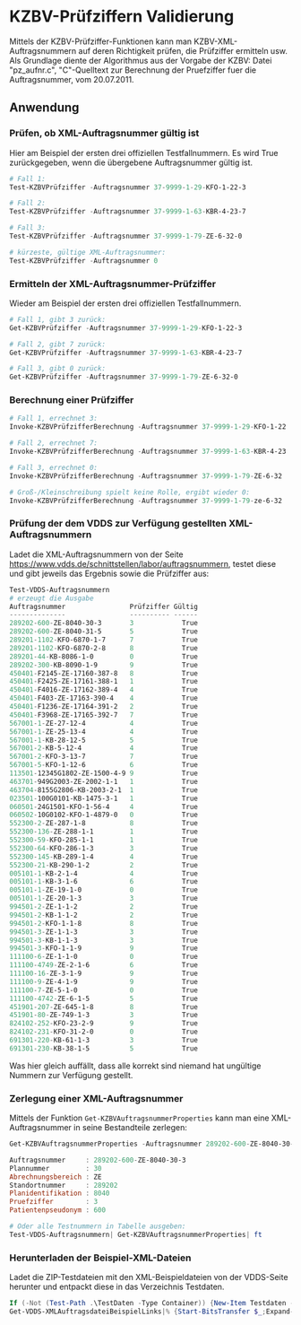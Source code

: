 # KZBV-Prüfziffern Validierung

Mittels der KZBV-Prüfziffer-Funktionen kann man KZBV-XML-Auftragsnummern auf deren Richtigkeit prüfen, die Prüfziffer ermitteln usw. Als Grundlage diente der Algorithmus aus der Vorgabe der KZBV: Datei "pz_aufnr.c", "C"-Quelltext zur Berechnung der Pruefziffer fuer die Auftragsnummer, vom 20.07.2011.

## Anwendung

### Prüfen, ob XML-Auftragsnummer gültig ist

Hier am Beispiel der ersten drei offiziellen Testfallnummern. Es wird True zurückgegeben, wenn die übergebene Auftragsnummer gültig ist.

```Powershell
# Fall 1:
Test-KZBVPrüfziffer -Auftragsnummer 37-9999-1-29-KFO-1-22-3

# Fall 2:
Test-KZBVPrüfziffer -Auftragsnummer 37-9999-1-63-KBR-4-23-7

# Fall 3:
Test-KZBVPrüfziffer -Auftragsnummer 37-9999-1-79-ZE-6-32-0

# kürzeste, gültige XML-Auftragsnummer:
Test-KZBVPrüfziffer -Auftragsnummer 0
```

### Ermitteln der XML-Auftragsnummer-Prüfziffer

Wieder am Beispiel der ersten drei offiziellen Testfallnummern.

```Powershell
# Fall 1, gibt 3 zurück:
Get-KZBVPrüfziffer -Auftragsnummer 37-9999-1-29-KFO-1-22-3

# Fall 2, gibt 7 zurück:
Get-KZBVPrüfziffer -Auftragsnummer 37-9999-1-63-KBR-4-23-7

# Fall 3, gibt 0 zurück:
Get-KZBVPrüfziffer -Auftragsnummer 37-9999-1-79-ZE-6-32-0
```

### Berechnung einer Prüfziffer

```Powershell
# Fall 1, errechnet 3:
Invoke-KZBVPrüfzifferBerechnung -Auftragsnummer 37-9999-1-29-KFO-1-22

# Fall 2, errechnet 7:
Invoke-KZBVPrüfzifferBerechnung -Auftragsnummer 37-9999-1-63-KBR-4-23

# Fall 3, errechnet 0:
Invoke-KZBVPrüfzifferBerechnung -Auftragsnummer 37-9999-1-79-ZE-6-32

# Groß-/Kleinschreibung spielt keine Rolle, ergibt wieder 0:
Invoke-KZBVPrüfzifferBerechnung -Auftragsnummer 37-9999-1-79-ze-6-32
```

### Prüfung der dem VDDS zur Verfügung gestellten XML-Auftragsnummern

Ladet die XML-Auftragsnummern von der Seite https://www.vdds.de/schnittstellen/labor/auftragsnummern, testet diese und gibt jeweils das Ergebnis sowie die Prüfziffer aus:

```Powershell
Test-VDDS-Auftragsnummern
# erzeugt die Ausgabe
Auftragsnummer                Prüfziffer Gültig
--------------                ---------- ------
289202-600-ZE-8040-30-3       3            True
289202-600-ZE-8040-31-5       5            True
289201-1102-KFO-6870-1-7      7            True
289201-1102-KFO-6870-2-8      8            True
289201-44-KB-8086-1-0         0            True
289202-300-KB-8090-1-9        9            True
450401-F2145-ZE-17160-387-8   8            True
450401-F2425-ZE-17161-388-1   1            True
450401-F4016-ZE-17162-389-4   4            True
450401-F403-ZE-17163-390-4    4            True
450401-F1236-ZE-17164-391-2   2            True
450401-F3968-ZE-17165-392-7   7            True
567001-1-ZE-27-12-4           4            True
567001-1-ZE-25-13-4           4            True
567001-1-KB-28-12-5           5            True
567001-2-KB-5-12-4            4            True
567001-2-KFO-3-13-7           7            True
567001-5-KFO-1-12-6           6            True
113501-12345G1802-ZE-1500-4-9 9            True
463701-949G2003-ZE-2002-1-1   1            True
463704-8155G2806-KB-2003-2-1  1            True
023501-100G0101-KB-1475-3-1   1            True
060501-24G1501-KFO-1-56-4     4            True
060502-10G0102-KFO-1-4879-0   0            True
552300-2-ZE-287-1-8           8            True
552300-136-ZE-288-1-1         1            True
552300-59-KFO-285-1-1         1            True
552300-64-KFO-286-1-3         3            True
552300-145-KB-289-1-4         4            True
552300-21-KB-290-1-2          2            True
005101-1-KB-2-1-4             4            True
005101-1-KB-3-1-6             6            True
005101-1-ZE-19-1-0            0            True
005101-1-ZE-20-1-3            3            True
994501-2-ZE-1-1-2             2            True
994501-2-KB-1-1-2             2            True
994501-2-KFO-1-1-8            8            True
994501-3-ZE-1-1-3             3            True
994501-3-KB-1-1-3             3            True
994501-3-KFO-1-1-9            9            True
111100-6-ZE-1-1-0             0            True
111100-4749-ZE-2-1-6          6            True
111100-16-ZE-3-1-9            9            True
111100-9-ZE-4-1-9             9            True
111100-7-ZE-5-1-0             0            True
111100-4742-ZE-6-1-5          5            True
451901-207-ZE-645-1-8         8            True
451901-80-ZE-749-1-3          3            True
824102-252-KFO-23-2-9         9            True
824102-231-KFO-31-2-0         0            True
691301-220-KB-61-1-3          3            True
691301-230-KB-38-1-5          5            True
```

Was hier gleich auffällt, dass alle korrekt sind niemand hat ungültige Nummern zur Verfügung gestellt.

### Zerlegung einer XML-Auftragsnummer

Mittels der Funktion ```Get-KZBVAuftragsnummerProperties``` kann man eine XML-Auftragsnummer in seine Bestandteile zerlegen:

```Powershell
Get-KZBVAuftragsnummerProperties -Auftragsnummer 289202-600-ZE-8040-30-3

Auftragsnummer     : 289202-600-ZE-8040-30-3
Plannummer         : 30
Abrechnungsbereich : ZE
Standortnummer     : 289202
Planidentifikation : 8040
Pruefziffer        : 3
Patientenpseudonym : 600

# Oder alle Testnummern in Tabelle ausgeben:
Test-VDDS-Auftragsnummern| Get-KZBVAuftragsnummerProperties| ft
```

### Herunterladen der Beispiel-XML-Dateien

Ladet die ZIP-Testdateien mit den XML-Beispieldateien von der VDDS-Seite herunter und entpackt diese in das Verzeichnis Testdaten.

```Powershell
If (-Not (Test-Path .\TestDaten -Type Container)) {New-Item Testdaten -Type Directory}
Get-VDDS-XMLAuftragsdateiBeispielLinks|% {Start-BitsTransfer $_;Expand-Archive (($_ -split '/')[-1]) -DestinationPath .\Testdaten -Force}
```

